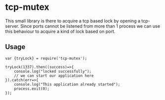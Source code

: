 # tcp-mutex

This small library is there to acquire a tcp based lock by opening a tcp-server. Since ports cannot be listened from more than 1 process we can use this behaviour to acquire a kind of lock based on port.

## Usage
```
var {tryLock} = require('tcp-mutex');

tryLock(1337).then((success)=>{
    console.log("locked successfully");
    // we can start our application here
}).catch(err=>{
    console.log("This application already started");
    process.exit(0);
});
```